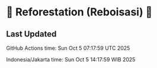 
# 🌳 Reforestation (Reboisasi) 🌲

## Last Updated

GitHub Actions time: Sun Oct  5 07:17:59 UTC 2025

Indonesia/Jakarta time: Sun Oct  5 14:17:59 WIB 2025
